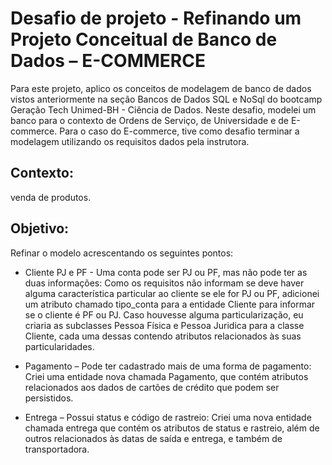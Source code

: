 # Desafio de projeto - Refinando um Projeto Conceitual de Banco de Dados – E-COMMERCE
Para este projeto, aplico os conceitos de modelagem de banco de dados vistos anteriormente na seção Bancos de Dados SQL e NoSql do bootcamp Geração Tech Unimed-BH - Ciência de Dados. Neste desafio, modelei um banco para o contexto de Ordens de Serviço, de Universidade e de E-commerce. Para o caso do E-commerce, tive como desafio terminar a modelagem utilizando os requisitos dados pela instrutora.

## Contexto:
venda de produtos.

## Objetivo:
Refinar o modelo acrescentando os seguintes pontos:

- Cliente PJ e PF - Uma conta pode ser PJ ou PF, mas não pode ter as duas informações: Como os requisitos não informam se deve haver alguma característica particular ao cliente se ele for PJ ou PF, adicionei um atributo chamado tipo_conta para a entidade Cliente para informar se o cliente é PF ou PJ. Caso houvesse alguma particularização, eu criaria as subclasses Pessoa Física e Pessoa Juridica para a classe Cliente, cada uma dessas contendo atributos relacionados às suas particularidades.

- Pagamento – Pode ter cadastrado mais de uma forma de pagamento: Criei uma entidade nova chamada Pagamento, que contém atributos relacionados aos dados de cartões de crédito que podem ser persistidos.

- Entrega – Possui status e código de rastreio: Criei uma nova entidade chamada entrega que contém os atributos de status e rastreio, além de outros relacionados às datas de saída e entrega, e também de transportadora.